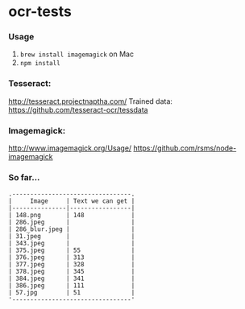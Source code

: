 # ocr-tests

### Usage
1. `brew install imagemagick` on Mac
2. `npm install`

### Tesseract:
http://tesseract.projectnaptha.com/
Trained data: https://github.com/tesseract-ocr/tessdata

### Imagemagick: 
http://www.imagemagick.org/Usage/
https://github.com/rsms/node-imagemagick


### So far...
```
.---------------------------------.
|     Image     | Text we can get |
|---------------|-----------------|
| 148.png       | 148             |
| 286.jpeg      |                 |
| 286_blur.jpeg |                 |
| 31.jpeg       |                 |
| 343.jpeg      |                 |
| 375.jpeg      | 55              |
| 376.jpeg      | 313             |
| 377.jpeg      | 328             |
| 378.jpeg      | 345             |
| 384.jpeg      | 341             |
| 386.jpeg      | 111             |
| 57.jpg        | 51              |
'---------------------------------'
```
